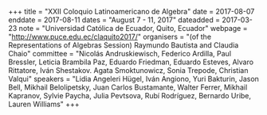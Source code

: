 +++
title = "XXII Coloquio Latinoamericano de Algebra"
date = 2017-08-07
enddate = 2017-08-11
dates = "August 7 - 11, 2017"
dateadded = 2017-03-23
note = "Universidad Católica de Ecuador, Quito, Ecuador"
webpage = "http://www.puce.edu.ec/claquito2017/"
organisers = "(of the Representations of Algebras Session) Raymundo Bautista and Claudia Chaio"
committee = "Nicolás Andruskiewisch, Federico Ardilla, Paul Bressler, Leticia Brambila Paz,
Eduardo Friedman, Eduardo Esteves, Alvaro Rittatore, Iván Shestakov. Agata Smoktunowicz, Sonia Trepode, Christian Valqui"
speakers = "Lidia Angeleri Hügel, Iván Angiono, Yuri Bakturin, Jason Bell, Mikhail Belolipetsky, 
Juan Carlos Bustamante, Walter Ferrer, Mikhail Kapranov, Sylvie Paycha, Julia Pevtsova, Rubí
Rodríguez, Bernardo Uribe, Lauren Williams"
+++

